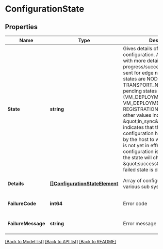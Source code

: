 # ConfigurationState

## Properties
Name | Type | Description | Notes
------------ | ------------- | ------------- | -------------
**State** | **string** | Gives details of state of desired configuration. Additional enums with more details on progress/success/error states are sent for edge node. The success states are NODE_READY and TRANSPORT_NODE_READY, pending states are {VM_DEPLOYMENT_QUEUED, VM_DEPLOYMENT_IN_PROGRESS, REGISTRATION_PENDING} and other values indicate failures. \&quot;in_sync\&quot; state indicates that the desired configuration has been received by the host to which it applies, but is not yet in effect. When the configuration is actually in effect, the state will change to \&quot;success\&quot;. Please note, failed state is deprecated.  | [optional] [default to null]
**Details** | [**[]ConfigurationStateElement**](ConfigurationStateElement.md) | Array of configuration state of various sub systems | [optional] [default to null]
**FailureCode** | **int64** | Error code | [optional] [default to null]
**FailureMessage** | **string** | Error message in case of failure | [optional] [default to null]

[[Back to Model list]](../README.md#documentation-for-models) [[Back to API list]](../README.md#documentation-for-api-endpoints) [[Back to README]](../README.md)

